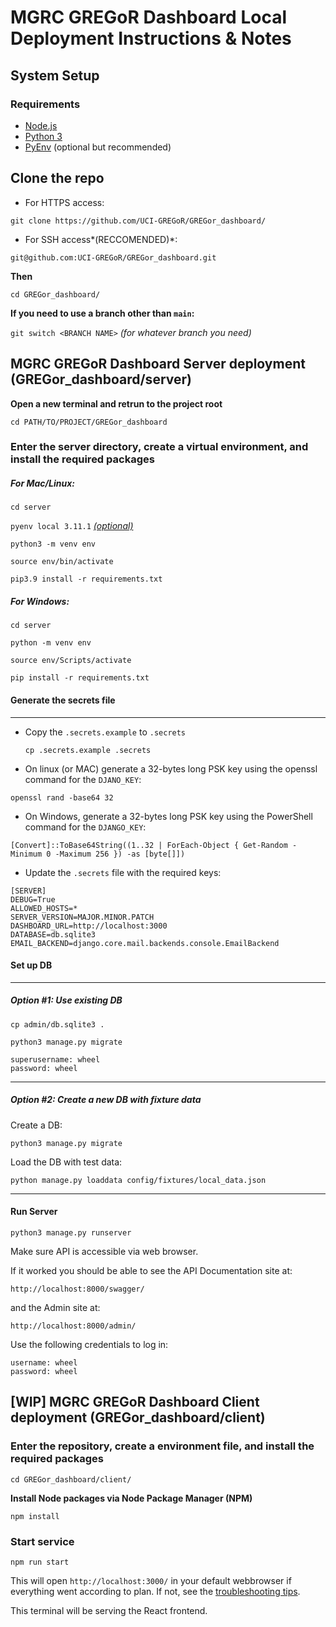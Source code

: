 # MGRC GREGoR Dashboard Local Deployment Instructions & Notes

## System Setup
### Requirements
- [Node.js](https://nodejs.org/en)
- [Python 3](https://www.python.org/downloads/)
- [PyEnv](https://github.com/pyenv/pyenv) (optional but recommended)

## Clone the repo

- For HTTPS access: 

`git clone https://github.com/UCI-GREGoR/GREGor_dashboard/` 

- For SSH access*(RECCOMENDED)*: 

`git@github.com:UCI-GREGoR/GREGor_dashboard.git` 

**Then**

`cd GREGor_dashboard/`

**If you need to use a branch other than `main`:**

`git switch <BRANCH NAME>` *(for whatever branch you need)*

## MGRC GREGoR Dashboard Server deployment  (GREGor_dashboard/server)

**Open a new terminal and retrun to the project root**

`cd PATH/TO/PROJECT/GREGor_dashboard`

### Enter the server directory, create a virtual environment, and install the required packages

##### For Mac/Linux:

`cd server`

`pyenv local 3.11.1` *[(optional)](https://github.com/pyenv/pyenv?tab=readme-ov-file#simple-python-version-management-pyenv)*

`python3 -m venv env`

`source env/bin/activate`

`pip3.9 install -r requirements.txt`

##### For Windows:

`cd server`

`python -m venv env`

`source env/Scripts/activate`

`pip install -r requirements.txt`


#### Generate the secrets file
----

- Copy the `.secrets.example` to `.secrets`

	`cp .secrets.example .secrets`

- On linux (or MAC) generate a 32-bytes long PSK key using the openssl command for the `DJANO_KEY`:

`openssl rand -base64 32`

- On Windows, generate a 32-bytes long PSK key using the PowerShell command for the `DJANGO_KEY`:
   
`[Convert]::ToBase64String((1..32 | ForEach-Object { Get-Random -Minimum 0 -Maximum 256 }) -as [byte[]])`


- Update the `.secrets` file with the required keys: 

```
[SERVER]
DEBUG=True
ALLOWED_HOSTS=*
SERVER_VERSION=MAJOR.MINOR.PATCH
DASHBOARD_URL=http://localhost:3000
DATABASE=db.sqlite3
EMAIL_BACKEND=django.core.mail.backends.console.EmailBackend
```

#### Set up DB
---
##### Option #1: Use existing DB

`cp admin/db.sqlite3 .`

`python3 manage.py migrate`

````
superusername: wheel
password: wheel
````

---
##### Option #2: Create a new DB with fixture data
Create a DB:

`python3 manage.py migrate`

Load the DB with test data:

`python manage.py loaddata config/fixtures/local_data.json`

---
#### Run Server
`python3 manage.py runserver`

Make sure API is accessible via web browser.

If it worked you should be able to see the API Documentation site at:

`http://localhost:8000/swagger/`

and the Admin site at:

`http://localhost:8000/admin/`

Use the following credentials to log in:

````
username: wheel
password: wheel
````

## [WIP] MGRC GREGoR Dashboard Client deployment  (GREGor_dashboard/client)

### Enter the repository, create a environment file, and install the required packages

`cd GREGor_dashboard/client/`

**Install Node packages via Node Package Manager (NPM)**

`npm install`

### **Start service**

`npm run start`

This will open `http://localhost:3000/` in your default webbrowser if everything went according to plan. If not, see the [troubleshooting tips](troubleshooting.md).

This terminal will be serving the React frontend.
